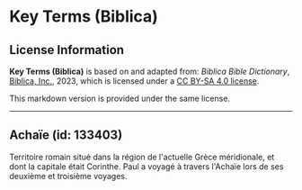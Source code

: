 # Key Terms (Biblica)

## License Information

**Key Terms (Biblica)** is based on and adapted from: _Biblica Bible Dictionary_, [Biblica, Inc.](https://www.biblica.com/), 2023, which is licensed under a [CC BY-SA 4.0 license](https://creativecommons.org/licenses/by-sa/4.0/legalcode.en).

This markdown version is provided under the same license.



--------------------------------

## Achaïe (id: 133403)

Territoire romain situé dans la région de l'actuelle Grèce méridionale, et dont la capitale était Corinthe. Paul a voyagé à travers l'Achaïe lors de ses deuxième et troisième voyages.


